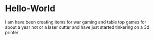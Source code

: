 # Hello-World
I am have been creating items for war gaming and table top games for about a year not or a laser cutter and have just started  tinkering on a 3d printer
